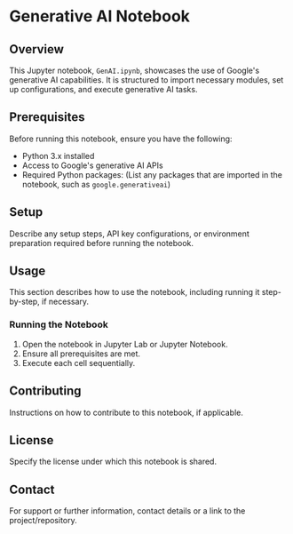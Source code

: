 # Generative AI Notebook

## Overview
This Jupyter notebook, `GenAI.ipynb`, showcases the use of Google's generative AI capabilities. It is structured to import necessary modules, set up configurations, and execute generative AI tasks.

## Prerequisites
Before running this notebook, ensure you have the following:
- Python 3.x installed
- Access to Google's generative AI APIs
- Required Python packages: (List any packages that are imported in the notebook, such as `google.generativeai`)

## Setup
Describe any setup steps, API key configurations, or environment preparation required before running the notebook.

## Usage
This section describes how to use the notebook, including running it step-by-step, if necessary.

### Running the Notebook
1. Open the notebook in Jupyter Lab or Jupyter Notebook.
2. Ensure all prerequisites are met.
3. Execute each cell sequentially.

## Contributing
Instructions on how to contribute to this notebook, if applicable.

## License
Specify the license under which this notebook is shared.

## Contact
For support or further information, contact details or a link to the project/repository.


